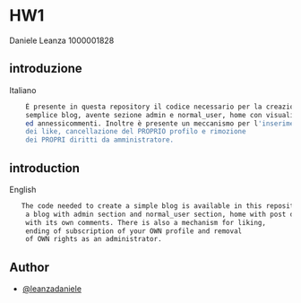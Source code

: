 # HW1

Daniele Leanza 1000001828


## introduzione 

Italiano
```bash
    É presente in questa repository il codice necessario per la creazione di un
    semplice blog, avente sezione admin e normal_user, home con visualizzazione di post
    ed annessicommenti. Inoltre è presente un meccanismo per l'inserimento
    dei like, cancellazione del PROPRIO profilo e rimozione 
    dei PROPRI diritti da amministratore.
```
## introduction 

English
```bash
   The code needed to create a simple blog is available in this repository,
    a blog with admin section and normal_user section, home with post display
    with its own comments. There is also a mechanism for liking, 
    ending of subscription of your OWN profile and removal
    of OWN rights as an administrator.
```
    
## Author

- [@leanzadaniele](https://www.github.com/leanzadaniele)

